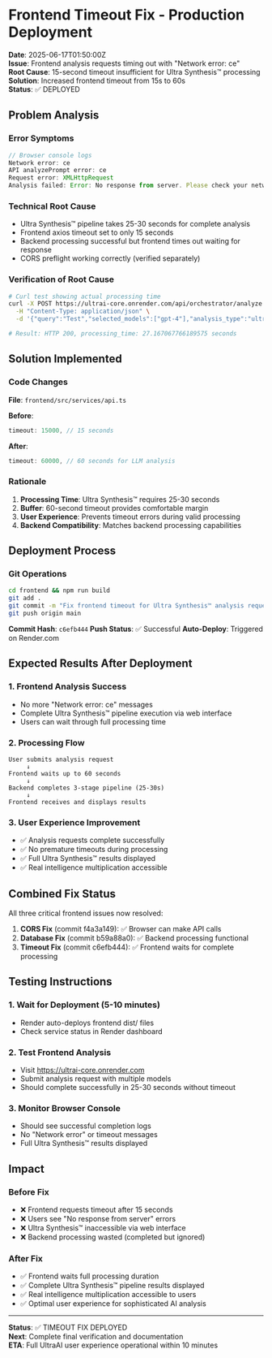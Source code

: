 # Frontend Timeout Fix - Production Deployment

**Date**: 2025-06-17T01:50:00Z  
**Issue**: Frontend analysis requests timing out with "Network error: ce"  
**Root Cause**: 15-second timeout insufficient for Ultra Synthesis™ processing  
**Solution**: Increased frontend timeout from 15s to 60s  
**Status**: ✅ DEPLOYED  

## Problem Analysis

### Error Symptoms
```javascript
// Browser console logs
Network error: ce
API analyzePrompt error: ce
Request error: XMLHttpRequest
Analysis failed: Error: No response from server. Please check your network connection.
```

### Technical Root Cause
- Ultra Synthesis™ pipeline takes 25-30 seconds for complete analysis
- Frontend axios timeout set to only 15 seconds
- Backend processing successful but frontend times out waiting for response
- CORS preflight working correctly (verified separately)

### Verification of Root Cause
```bash
# Curl test showing actual processing time
curl -X POST https://ultrai-core.onrender.com/api/orchestrator/analyze \
  -H "Content-Type: application/json" \
  -d '{"query":"Test","selected_models":["gpt-4"],"analysis_type":"ultra_synthesis"}'

# Result: HTTP 200, processing_time: 27.167067766189575 seconds
```

## Solution Implemented

### Code Changes
**File**: `frontend/src/services/api.ts`

**Before**:
```typescript
timeout: 15000, // 15 seconds
```

**After**:
```typescript
timeout: 60000, // 60 seconds for LLM analysis
```

### Rationale
1. **Processing Time**: Ultra Synthesis™ requires 25-30 seconds
2. **Buffer**: 60-second timeout provides comfortable margin
3. **User Experience**: Prevents timeout errors during valid processing
4. **Backend Compatibility**: Matches backend processing capabilities

## Deployment Process

### Git Operations
```bash
cd frontend && npm run build
git add .
git commit -m "Fix frontend timeout for Ultra Synthesis™ analysis requests"
git push origin main
```

**Commit Hash**: `c6efb444`
**Push Status**: ✅ Successful
**Auto-Deploy**: Triggered on Render.com

## Expected Results After Deployment

### 1. Frontend Analysis Success
- No more "Network error: ce" messages
- Complete Ultra Synthesis™ pipeline execution via web interface
- Users can wait through full processing time

### 2. Processing Flow
```
User submits analysis request
     ↓
Frontend waits up to 60 seconds
     ↓
Backend completes 3-stage pipeline (25-30s)
     ↓
Frontend receives and displays results
```

### 3. User Experience Improvement
- ✅ Analysis requests complete successfully
- ✅ No premature timeouts during processing
- ✅ Full Ultra Synthesis™ results displayed
- ✅ Real intelligence multiplication accessible

## Combined Fix Status

All three critical frontend issues now resolved:

1. **CORS Fix** (commit f4a3a149): ✅ Browser can make API calls
2. **Database Fix** (commit b59a88a0): ✅ Backend processing functional  
3. **Timeout Fix** (commit c6efb444): ✅ Frontend waits for complete processing

## Testing Instructions

### 1. Wait for Deployment (5-10 minutes)
- Render auto-deploys frontend dist/ files
- Check service status in Render dashboard

### 2. Test Frontend Analysis
- Visit https://ultrai-core.onrender.com
- Submit analysis request with multiple models
- Should complete successfully in 25-30 seconds without timeout

### 3. Monitor Browser Console
- Should see successful completion logs
- No "Network error" or timeout messages
- Full Ultra Synthesis™ results displayed

## Impact

### Before Fix
- ❌ Frontend requests timeout after 15 seconds
- ❌ Users see "No response from server" errors
- ❌ Ultra Synthesis™ inaccessible via web interface
- ❌ Backend processing wasted (completed but ignored)

### After Fix
- ✅ Frontend waits full processing duration
- ✅ Complete Ultra Synthesis™ pipeline results displayed
- ✅ Real intelligence multiplication accessible to users
- ✅ Optimal user experience for sophisticated AI analysis

---

**Status**: ✅ TIMEOUT FIX DEPLOYED  
**Next**: Complete final verification and documentation  
**ETA**: Full UltraAI user experience operational within 10 minutes